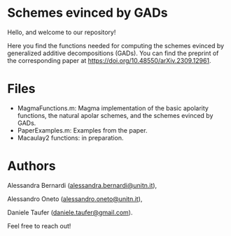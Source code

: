 # Schemes evinced by GADs
Hello, and welcome to our repository!

Here you find the functions needed for computing the schemes evinced by generalized additive decompositions (GADs).
You can find the preprint of the corresponding paper at https://doi.org/10.48550/arXiv.2309.12961.

# Files
- MagmaFunctions.m: Magma implementation of the basic apolarity functions, the natural apolar schemes, and the schemes evinced by GADs.
- PaperExamples.m: Examples from the paper.
- Macaulay2 functions: in preparation.

# Authors
Alessandra Bernardi (alessandra.bernardi@unitn.it),

Alessandro Oneto (alessandro.oneto@unitn.it),

Daniele Taufer (daniele.taufer@gmail.com).

Feel free to reach out!
